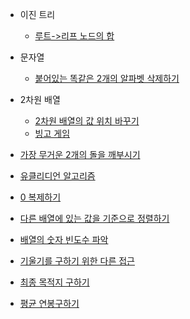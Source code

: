 - 이진 트리 
  - [루트->리프 노드의 합](/CodingTest/11LeetCode문제/Easy/7Group/1022.SumofRoot.md)

- 문자열
  - [붙어있는 똑같은 2개의 알파벳 삭제하기](/CodingTest/11LeetCode문제/Easy/7Group/1047.RemoveAllAdj.md)

- 2차원 배열 
  - [2차원 배열의 값 위치 바꾸기](/CodingTest/11LeetCode문제/Easy/7Group/1260.Shift2D.md)
  - [빙고 게임](/CodingTest/11LeetCode문제/Easy/7Group/1275.FindWinner.md)

- [가장 무거운 2개의 돌을 깨부시기](/CodingTest/11LeetCode문제/Easy/7Group/1046.LastStone.md)
- [유클리디언 알고리즘](/CodingTest/11LeetCode문제/Easy/7Group/1071.GCD.md)
- [0 복제하기](/CodingTest/11LeetCode문제/Easy/7Group/1089.DuplicateZero.md)
- [다른 배열에 있는 값을 기준으로 정렬하기](/CodingTest/11LeetCode문제/Easy/7Group/1122.RelativeSort.md)
- [배열의 숫자 빈도수 파악](/CodingTest/11LeetCode문제/Easy/7Group/1207.UniqueNumber.md)
- [기울기를 구하기 위한 다른 접근](/CodingTest/11LeetCode문제/Easy/7Group/1232.CheckStraight.md)
- [최종 목적지 구하기](/CodingTest/11LeetCode문제/Easy/7Group/1436.DestCity.md)
- [평균 연봉구하기](/CodingTest/11LeetCode문제/Easy/7Group/1491.AverageSal.md)
